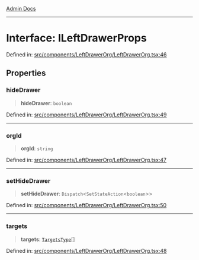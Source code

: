 [Admin Docs](/)

***

# Interface: ILeftDrawerProps

Defined in: [src/components/LeftDrawerOrg/LeftDrawerOrg.tsx:46](https://github.com/PalisadoesFoundation/talawa-admin/blob/main/src/components/LeftDrawerOrg/LeftDrawerOrg.tsx#L46)

## Properties

### hideDrawer

> **hideDrawer**: `boolean`

Defined in: [src/components/LeftDrawerOrg/LeftDrawerOrg.tsx:49](https://github.com/PalisadoesFoundation/talawa-admin/blob/main/src/components/LeftDrawerOrg/LeftDrawerOrg.tsx#L49)

***

### orgId

> **orgId**: `string`

Defined in: [src/components/LeftDrawerOrg/LeftDrawerOrg.tsx:47](https://github.com/PalisadoesFoundation/talawa-admin/blob/main/src/components/LeftDrawerOrg/LeftDrawerOrg.tsx#L47)

***

### setHideDrawer

> **setHideDrawer**: `Dispatch`\<`SetStateAction`\<`boolean`\>\>

Defined in: [src/components/LeftDrawerOrg/LeftDrawerOrg.tsx:50](https://github.com/PalisadoesFoundation/talawa-admin/blob/main/src/components/LeftDrawerOrg/LeftDrawerOrg.tsx#L50)

***

### targets

> **targets**: [`TargetsType`](../../../../state/reducers/routesReducer/type-aliases/TargetsType.md)[]

Defined in: [src/components/LeftDrawerOrg/LeftDrawerOrg.tsx:48](https://github.com/PalisadoesFoundation/talawa-admin/blob/main/src/components/LeftDrawerOrg/LeftDrawerOrg.tsx#L48)

